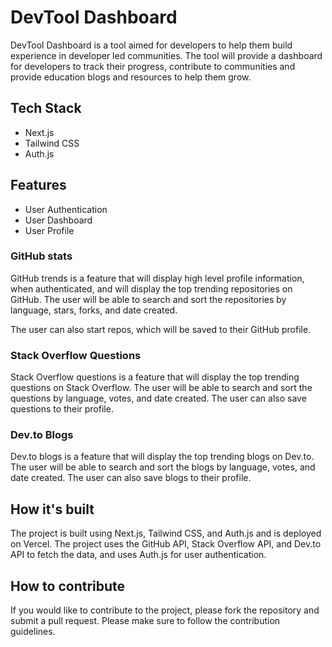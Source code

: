 # DevTool Dashboard

DevTool Dashboard is a tool aimed for developers to help them build experience in developer led communities. The tool will provide a dashboard for developers to track their progress, contribute to communities and provide education blogs and resources to help them grow.

## Tech Stack

- Next.js
- Tailwind CSS
- Auth.js

## Features

- User Authentication
- User Dashboard
- User Profile

### GitHub stats

GitHub trends is a feature that will display high level profile information, when authenticated, and will display the top trending repositories on GitHub. The user will be able to search and sort the repositories by language, stars, forks, and date created. 

The user can also start repos, which will be saved to their GitHub profile. 

### Stack Overflow Questions

Stack Overflow questions is a feature that will display the top trending questions on Stack Overflow. The user will be able to search and sort the questions by language, votes, and date created. The user can also save questions to their profile.

### Dev.to Blogs

Dev.to blogs is a feature that will display the top trending blogs on Dev.to. The user will be able to search and sort the blogs by language, votes, and date created. The user can also save blogs to their profile.

## How it's built

The project is built using Next.js, Tailwind CSS, and Auth.js and is deployed on Vercel. The project uses the GitHub API, Stack Overflow API, and Dev.to API to fetch the data, and uses Auth.js for user authentication.

## How to contribute

If you would like to contribute to the project, please fork the repository and submit a pull request. Please make sure to follow the contribution guidelines.